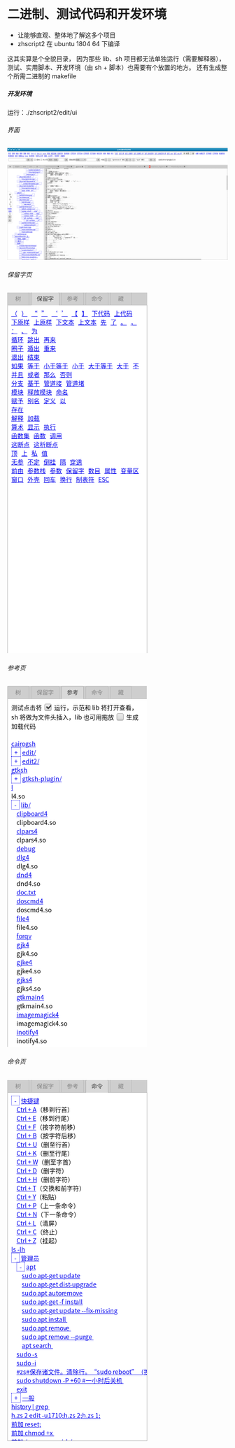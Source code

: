# 二进制、测试代码和开发环境

* 让能够直观、整体地了解这多个项目
* zhscript2 在 ubuntu 1804 64 下编译

这其实算是个全貌目录，
因为那些 lib、sh 项目都无法单独运行（需要解释器），
测试、实用脚本、开发环境（由 sh + 脚本）也需要有个放置的地方。
还有生成整个所需二进制的 makefile

##### 开发环境
运行：./zhscript2/edit/ui
###### 界面
![](image/zhscript2-edit.png)
###### 保留字页
![](image/zhscript2-edit-kw.png)
###### 参考页
![](image/zhscript2-edit-cankao.png)
###### 命令页
![](image/zhscript2-edit-cmd.png)
